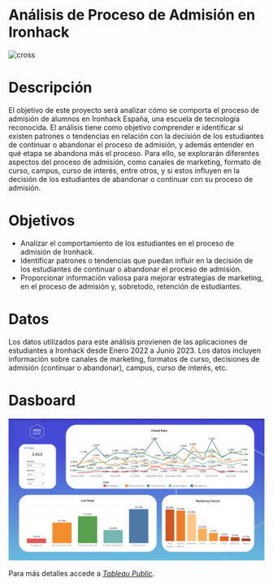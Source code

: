 # Análisis de Proceso de Admisión en Ironhack
![cross](https://readytrainingonline.com/wp-content/uploads/2021/06/06-28-21-Decision-Making-with-Empathy.jpg)  

# Descripción
El objetivo de este proyecto será analizar cómo se comporta el proceso de admisión de alumnos en Ironhack España, una escuela de tecnología reconocida. El análisis tiene como objetivo comprender e identificar si existen patrones o tendencias en relación con la decisión de los estudiantes de continuar o abandonar el proceso de admisión, y además entender en qué etapa se abandona más el proceso. Para ello, se explorarán diferentes aspectos del proceso de admisión, como canales de marketing, formato de curso, campus, curso de interés, entre otros, y si estos influyen en la decisión de los estudiantes de abandonar o continuar con su proceso de admisión.

# Objetivos
- Analizar el comportamiento de los estudiantes en el proceso de admisión de Ironhack.
- Identificar patrones o tendencias que puedan influir en la decisión de los estudiantes de continuar o abandonar el proceso de admisión.
- Proporcionar información valiosa para mejorar estrategias de marketing, en el proceso de admisión y, sobretodo, retención de estudiantes.

# Datos
Los datos utilizados para este análisis provienen de las aplicaciones de estudiantes a Ironhack desde Enero 2022 a Junio 2023. Los datos incluyen información sobre canales de marketing, formatos de curso, decisiones de admisión (continuar o abandonar), campus, curso de interés, etc.

# Dasboard
![dash](/imagenes/foto_dashboard.png)


Para más detalles accede a *[Tableau Public](https://public.tableau.com/app/profile/veronica.moncada/viz/Dashboard_Project_16928121283650/Dashboard12?publish=yes)*.






